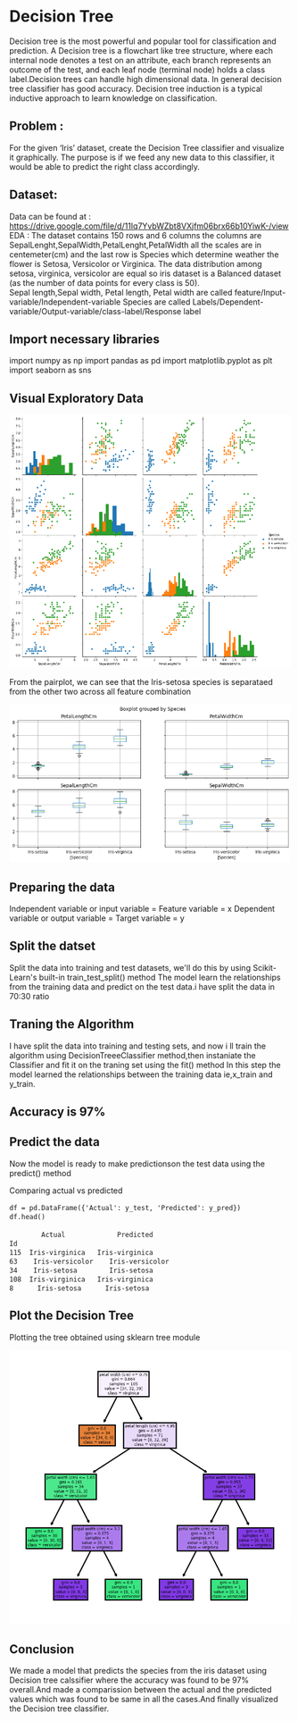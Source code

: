 # Decision Tree

Decision tree is the most powerful and popular tool for classification and prediction. A Decision tree is a flowchart like tree structure, where each internal node denotes a test on an attribute, each branch represents an outcome of the test, and each leaf node (terminal node) holds a class label.Decision trees can handle high dimensional data. In general decision tree classifier has good accuracy. Decision tree induction is a typical inductive approach to learn knowledge on classification.
 
## Problem :
   
For the given ‘Iris’ dataset, create the Decision Tree classifier and visualize it graphically. The purpose is if we feed any new data to this classifier, it would be able to predict the right class accordingly.
   
## Dataset:
  
   Data can be found at :  https://drive.google.com/file/d/11Iq7YvbWZbt8VXjfm06brx66b10YiwK-/view <br>
EDA : The dataset contains 150 rows and 6 columns the columns are SepalLenght,SepalWidth,PetalLenght,PetalWidth all the scales are in centemeter(cm) and the last row is Species which determine weather the flower is Setosa, Versicolor or Virginica.
The data distribution among setosa, virginica, versicolor are equal so iris dataset is a Balanced dataset (as the number of data points for every class is 50).<br>
Sepal length,Sepal width, Petal length, Petal width are called feature/Input-variable/Independent-variable Species are called Labels/Dependent-variable/Output-variable/class-label/Response label

## Import necessary libraries
  
 import numpy as np
 import pandas as pd
 import matplotlib.pyplot as plt
 import seaborn as sns
 
## Visual Exploratory Data
 
  <a><img src='img/Iris_deci.png' /></a>
  
From the pairplot, we can see that the Iris-setosa species is separataed from the other two across all feature combination

<a><img src='img/iris_box.png' /></a>
  
## Preparing the data
 
 Independent variable or input variable = Feature variable = x
 Dependent variable or output variable = Target variable = y
 
## Split the datset

Split the data into training and test datasets, we'll do this by using Scikit-Learn's built-in train_test_split() method The model learn the relationships from the training data and predict on the test data.i have split the data in 70:30 ratio
 
## Traning the Algorithm

I have split the data into training and testing sets, and now i ll train the algorithm using DecisionTreeeClassifier method,then instaniate the Classifier and fit it on the traning set using the fit() method In this step the model learned the relationships between the training data ie,x_train and y_train.
 
 ## Accuracy is 97%
 
## Predict the data
 
Now the model is ready to make predictionson the test data using the predict() method
 
   Comparing actual vs predicted

    df = pd.DataFrame({'Actual': y_test, 'Predicted': y_pred})  
    df.head()
    
        	Actual	           Predicted
    Id		
    115	 Iris-virginica	  Iris-virginica
    63	  Iris-versicolor	 Iris-versicolor
    34	  Iris-setosa	     Iris-setosa
    108	 Iris-virginica	  Iris-virginica
    8	   Iris-setosa     	Iris-setosa
 
## Plot the Decision Tree

Plotting the tree obtained using sklearn tree module

<a><img src='img/Deci_tree.png' /></a>
  
## Conclusion
We made a model that predicts the species from the iris dataset using Decision tree calssifier where the accuracy was found to be 97% overall.And made a comparission between the actual and the predicted values which was found to be same in all the cases.And finally visualized the Decision tree classifier.
